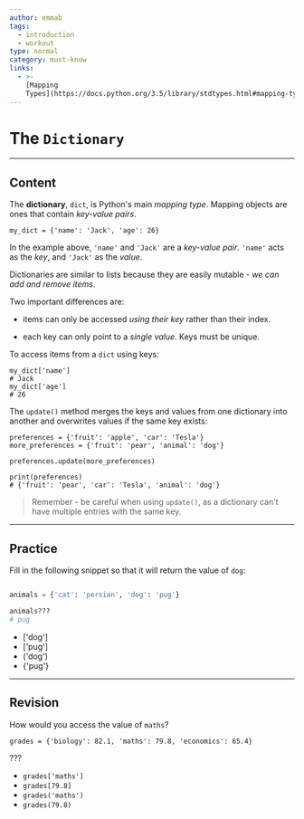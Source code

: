 ```yaml
---
author: emmab
tags:
  - introduction
  - workout
type: normal
category: must-know
links:
  - >-
    [Mapping
    Types](https://docs.python.org/3.5/library/stdtypes.html#mapping-types-dict){website}
---
```


# The `Dictionary`


---

## Content

The **dictionary**, `dict`, is Python's main *mapping type*. Mapping objects are ones that contain *key-value pairs*. 

```plain-text
my_dict = {'name': 'Jack', 'age': 26}
```

In the example above, `'name'` and `'Jack'` are a *key-value pair*. `'name'` acts as the *key*, and `'Jack'` as the *value*.

Dictionaries are similar to lists because they are easily mutable - *we can add and remove items*.

Two important differences are:

- items can only be accessed *using their key* rather than their index.

- each key can only point to a *single value*. Keys must be unique.

To access items from a `dict` using keys:

```plain-text
my_dict['name']
# Jack
my_dict['age']
# 26
```

The `update()` method merges the keys and values from one dictionary into another and overwrites values if the same key exists:

```plain-text
preferences = {'fruit': 'apple', 'car': 'Tesla'}
more_preferences = {'fruit': 'pear', 'animal': 'dog'}

preferences.update(more_preferences)

print(preferences)
# {'fruit': 'pear', 'car': 'Tesla', 'animal': 'dog'}
```

> Remember - be careful when using `update()`, as a dictionary can't have multiple entries with the same key.


---

## Practice

Fill in the following snippet so that it will return the value of `dog`:

```python

animals = {'cat': 'persian', 'dog': 'pug'}

animals???
# pug
```

- ['dog']
- ['pug']
- ('dog')
- {'pug'}


---

## Revision

How would you access the value of `maths`?

```plain-text
grades = {'biology': 82.1, 'maths': 79.8, 'economics': 65.4}
```

???

- `grades['maths']`
- `grades[79.8]`
- `grades('maths')`
- `grades(79.8)`
